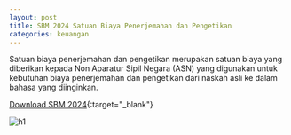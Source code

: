 ```yaml
---
layout: post
title: SBM 2024 Satuan Biaya Penerjemahan dan Pengetikan
categories: keuangan
---
```


Satuan biaya penerjemahan dan pengetikan merupakan satuan biaya yang diberikan kepada Non Aparatur Sipil Negara (ASN) yang digunakan untuk kebutuhan biaya penerjemahan dan pengetikan dari naskah asli ke dalam bahasa yang diinginkan.

[Download SBM 2024](https://jdih.kemenkeu.go.id/download/8be2507a-7c39-480f-b271-88e74e59e272/2023pmkeuangan049.pdf){:target="_blank"}

![h1](https://blogger.googleusercontent.com/img/b/R29vZ2xl/AVvXsEgqCsr_nW7_mPLdUJXEsmnQ6OHylzLdMNulLWv2U_3eOUlFUR7-pEzelKKP6glVnA0lSbGc6BhR-0BIWIMDi11MFO1D3REy8Qcm8nNW_gbwTVu_7jv9rkDvUF2E_wVgSFu7S4Wqk_elZjGo7-UCSA3z4OaMMUE7L3Z-TOhzc-rIkDBjbg/s1600/SBM_2024_2_Page_08.jpg)